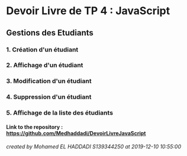 # Devoir Livre de TP 4 : JavaScript

## Gestions des Etudiants

### 1. Création d'un étudiant

### 2. Affichage d'un étudiant

### 3. Modification d'un étudiant

### 4. Suppression d'un étudiant

### 5. Affichage de la liste des étudiants




#### Link to the repository : https://github.com/Medhaddadi/DevoirLivreJavaScript
    


###### created by Mohamed EL HADDADI S139344250 at 2019-12-10 10:55:00